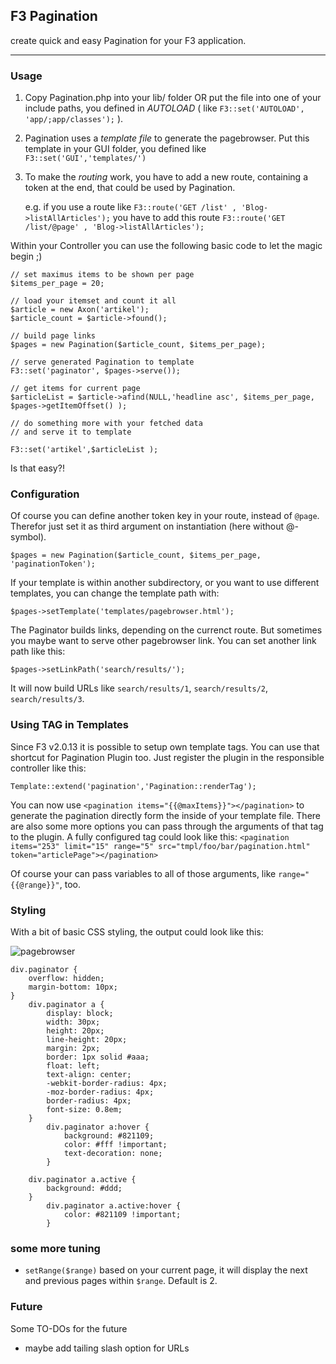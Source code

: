 ## F3 Pagination

create quick and easy Pagination for your F3 application.

***

### Usage

1.	Copy Pagination.php into your lib/ folder OR put the file into one of your include paths, you defined in *AUTOLOAD* ( like `F3::set('AUTOLOAD', 'app/;app/classes');` ).

2.	Pagination uses a *template file* to generate the pagebrowser. Put this template in your GUI folder, you defined like `F3::set('GUI','templates/')`

3.	To make the *routing* work, you have to add a new route, containing a token at the end, that could be used by Pagination. 
	
	e.g. if you use a route like `F3::route('GET /list' , 'Blog->listAllArticles');` 
	you have to add this route `F3::route('GET /list/@page' , 'Blog->listAllArticles');`


Within your Controller you can use the following basic code to let the magic begin ;)

	// set maximus items to be shown per page
	$items_per_page = 20;

	// load your itemset and count it all
	$article = new Axon('artikel');
	$article_count = $article->found();

	// build page links
	$pages = new Pagination($article_count, $items_per_page);
	
	// serve generated Pagination to template
	F3::set('paginator', $pages->serve());

	// get items for current page
	$articleList = $article->afind(NULL,'headline asc', $items_per_page, $pages->getItemOffset() );
	
	// do something more with your fetched data
	// and serve it to template
	
	F3::set('artikel',$articleList );

	
Is that easy?!

### Configuration

Of course you can define another token key in your route, instead of `@page`. Therefor just set it as third argument on instantiation (here without @-symbol).

	$pages = new Pagination($article_count, $items_per_page, 'paginationToken');

If your template is within another subdirectory, or you want to use different templates, you can change the template path with:

	$pages->setTemplate('templates/pagebrowser.html');
	
The Paginator builds links, depending on the currenct route. But sometimes you maybe want to serve other pagebrowser link. You can set another link path like this:

	$pages->setLinkPath('search/results/');
	
It will now build URLs like `search/results/1`, `search/results/2`, `search/results/3`.


### Using <pagination> TAG in Templates

Since F3 v2.0.13 it is possible to setup own template tags. You can use that shortcut for Pagination Plugin too. Just register the plugin in the responsible controller like this:
	
	Template::extend('pagination','Pagination::renderTag');
	
You can now use `<pagination items="{{@maxItems}}"></pagination>` to generate the pagination directly form the inside of your template file.
There are also some more options you can pass through the arguments of that tag to the plugin. A fully configured tag could look like this:
`<pagination items="253" limit="15" range="5" src="tmpl/foo/bar/pagination.html" token="articlePage"></pagination>`

Of course your can pass variables to all of those arguments, like `range="{{@range}}"`, too.	


### Styling

With a bit of basic CSS styling, the output could look like this:

![pagebrowser](http://img7.imagebanana.com/img/4j8o59n4/pagebrowser.png)

	div.paginator {
		overflow: hidden;
		margin-bottom: 10px;
	}
		div.paginator a {
			display: block;
			width: 30px;
			height: 20px;
			line-height: 20px;
			margin: 2px;
			border: 1px solid #aaa;
			float: left;
			text-align: center;
			-webkit-border-radius: 4px; 
			-moz-border-radius: 4px; 
			border-radius: 4px;  
			font-size: 0.8em;
		}			
			div.paginator a:hover {
				background: #821109;
				color: #fff !important;
				text-decoration: none;
			}
			
		div.paginator a.active {
			background: #ddd;
		}
			div.paginator a.active:hover {
				color: #821109 !important;			
			}


### some more tuning

-	`setRange($range)`
	based on your current page, it will display the next and previous pages within `$range`. Default is 2. 


### Future

Some TO-DOs for the future

- maybe add tailing slash option for URLs


